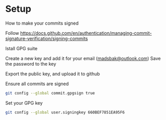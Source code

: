 # Setup

How to make your commits signed

Follow
https://docs.github.com/en/authentication/managing-commit-signature-verification/signing-commits

Istall GPG suite

Create a new key and add it for your email (madsbak@outlook.com)
Save the password to the key

Export the public key, and upload it to github


Ensure all commits are signed
```bash
git config --global commit.gpgsign true
```

Set your GPG key
```bash
git config --global user.signingkey 660BEF7851EA95F6
```



